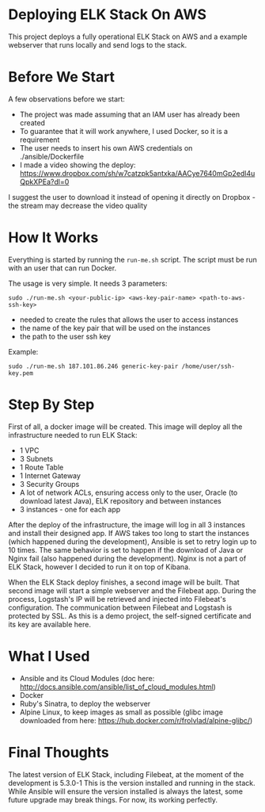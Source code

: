 Deploying ELK Stack On AWS
==========================

This project deploys a fully operational ELK Stack on AWS and a example webserver that runs locally and send logs to the stack.

Before We Start
===============

A few observations before we start:

  * The project was made assuming that an IAM user has already been created
  * To guarantee that it will work anywhere, I used Docker, so it is a requirement
  * The user needs to insert his own AWS credentials on ./ansible/Dockerfile
  * I made a video showing the deploy: https://www.dropbox.com/sh/w7catzpk5antxka/AACye7640mGp2edl4uQpkXPEa?dl=0

I suggest the user to download it instead of opening it directly on Dropbox - the stream may decrease the video quality

How It Works
============

Everything is started by running the `run-me.sh` script.
The script must be run with an user that can run Docker.

The usage is very simple. It needs 3 parameters:

```
sudo ./run-me.sh <your-public-ip> <aws-key-pair-name> <path-to-aws-ssh-key>
```

  * <your-public-ip>            needed to create the rules that allows the user to access instances
  * <aws-key-pair-name>         the name of the key pair that will be used on the instances
  * <path-to-aws-ssh-key>       the path to the user ssh key

Example:

```
sudo ./run-me.sh 187.101.86.246 generic-key-pair /home/user/ssh-key.pem
```

Step By Step
============

First of all, a docker image will be created. This image will deploy all the infrastructure needed to run ELK Stack:

  * 1 VPC
  * 3 Subnets
  * 1 Route Table
  * 1 Internet Gateway
  * 3 Security Groups
  * A lot of network ACLs, ensuring access only to the user, Oracle (to download latest Java), ELK repository and between instances
  * 3 instances - one for each app

After the deploy of the infrastructure, the image will log in all 3 instances and install their designed app.
If AWS takes too long to start the instances (which happened during the development), Ansible is set to retry login up to 10 times. The same behavior is set to happen if the download of Java or Nginx fail (also happened during the development). Nginx is not a part of ELK Stack, however I decided to run it on top of Kibana.

When the ELK Stack deploy finishes, a second image will be built.
That second image will start a simple webserver and the Filebeat app.
During the process, Logstash's IP will be retrieved and injected into Filebeat's configuration.
The communication between Filebeat and Logstash is protected by SSL. As this is a demo project, the self-signed certificate and its key are available here.

What I Used
===========

  * Ansible and its Cloud Modules (doc here: http://docs.ansible.com/ansible/list_of_cloud_modules.html)
  * Docker
  * Ruby's Sinatra, to deploy the webserver
  * Alpine Linux, to keep images as small as possible (glibc image downloaded from here: https://hub.docker.com/r/frolvlad/alpine-glibc/)

Final Thoughts
==============

The latest version of ELK Stack, including Filebeat, at the moment of the development is 5.3.0-1
This is the version installed and running in the stack.
While Ansible will ensure the version installed is always the latest, some future upgrade may break things. For now, its working perfectly.

